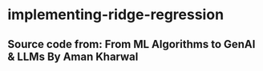 # implementing-ridge-regression

## Source code from: From ML Algorithms to GenAI & LLMs By Aman Kharwal
